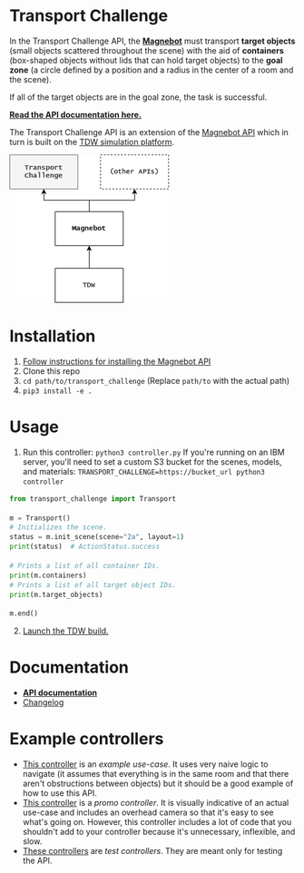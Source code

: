# Transport Challenge

In the Transport Challenge API, the [**Magnebot**](https://github.com/alters-mit/magnebot) must transport **target objects** (small objects scattered throughout the scene) with the aid of **containers** (box-shaped objects without lids that can hold target objects) to the **goal zone** (a circle defined by a position and a radius in the center of a room and the scene).

If all of the target objects are in the goal zone, the task is successful.

**[Read the API documentation here.](https://github.com/alters-mit/transport_challenge/blob/main/doc/transport_controller.md)**

The Transport Challenge API is an extension of the [Magnebot API](https://github.com/alters-mit/magnebot) which in turn is built on the [TDW simulation platform](https://github.com/threedworld-mit/tdw).

<img src="doc/images/api_hierarchy.png" style="zoom:50%;" />

# Installation

1. [Follow instructions for installing the Magnebot API](https://github.com/alters-mit/magnebot)
2. Clone this repo
3. `cd path/to/transport_challenge` (Replace `path/to` with the actual path)
4. `pip3 install -e .`

# Usage

1. Run this controller: `python3 controller.py` If you're running on an IBM server, you'll need to set a custom S3 bucket for the scenes, models, and materials: `TRANSPORT_CHALLENGE=https://bucket_url python3 controller`

```python
from transport_challenge import Transport

m = Transport()
# Initializes the scene.
status = m.init_scene(scene="2a", layout=1)
print(status)  # ActionStatus.success

# Prints a list of all container IDs.
print(m.containers)
# Prints a list of all target object IDs.
print(m.target_objects)

m.end()
```

2. [Launch the TDW build.](https://github.com/threedworld-mit/tdw/blob/master/Documentation/getting_started.md)

# Documentation

- **[API documentation](https://github.com/alters-mit/transport_challenge/blob/main/doc/transport_controller.md)**
- [Changelog](https://github.com/alters-mit/transport_challenge/blob/main/doc/changelog.md)

# Example controllers

- [This controller](https://github.com/alters-mit/transport_challenge/tree/main/controllers/examples/single_room.py) is an *example use-case*. It uses very naive logic to navigate (it assumes that everything is in the same room and that there aren't obstructions between objects) but it should be a good example of how to use this API.
- [This controller](https://github.com/alters-mit/transport_challenge/tree/main/controllers/demos/demo.py) is a *promo controller*. It is visually indicative of an actual use-case and includes an overhead camera so that it's easy to see what's going on. However, this controller includes a lot of code that you shouldn't add to your controller because it's unnecessary, inflexible, and slow.
- [These controllers](https://github.com/alters-mit/transport_challenge/tree/main/controllers/tests) are *test controllers*. They are meant only for testing the API.
